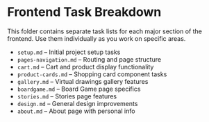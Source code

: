 # Frontend Task Breakdown

This folder contains separate task lists for each major section of the frontend. Use them individually as you work on specific areas.

- `setup.md` – Initial project setup tasks
- `pages-navigation.md` – Routing and page structure
- `cart.md` – Cart and product display functionality
- `product-cards.md` – Shopping card component tasks
- `gallery.md` – Virtual drawings gallery features
- `boardgame.md` – Board Game page specifics
- `stories.md` – Stories page features
- `design.md` – General design improvements
- `about.md` – About page with personal info
